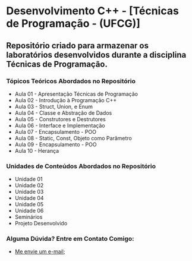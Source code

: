 # Desenvolvimento C++ - [Técnicas de Programação - (UFCG)]
## Repositório criado para armazenar os laboratórios desenvolvidos durante a disciplina Técnicas de Programação.

### Tópicos Teóricos Abordados no Repositório

- Aula 01 - Apresentação Técnicas de Programação
- Aula 02 - Introdução à Programação C++
- Aula 03 - Struct, Union, e Enum
- Aula 04 - Classe e Abstração de Dados
- Aula 05 - Construtores e Destrutores
- Aula 06 - Interface e Implementação
- Aula 07 - Encapsulamento - POO
- Aula 08 - Static, Const, Objeto como Parâmetro
- Aula 09 - Encapsulamento - POO
- Aula 10 - Herança

### Unidades de Conteúdos Abordados no Repositório

- Unidade 01
- Unidade 02
- Unidade 03
- Unidade 04
- Unidade 05
- Unidade 06
- Seminários
- Projeto Desenvolvido

### Alguma Dúvida? Entre em Contato Comigo:
- [Me envie um e-mail](mailto:alysson.barbosa@ee.ufcg.edu.br);

